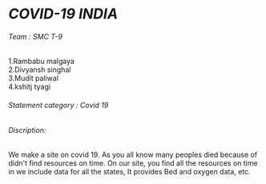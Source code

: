 # *COVID-19 INDIA*
###### Team : SMC T-9

1.Rambabu malgaya <br />
2.Divyansh singhal <br />
3.Mudit paliwal <br />
4.kshitj tyagi <br />
 ###### Statement category : Covid 19
 ###### Discription:
 We make a site on covid 19. As you all know many peoples died because of didn't find resources on time.
 On our site, you find all the resources on time in we include data for all the states, It provides Bed and oxygen data, etc.
